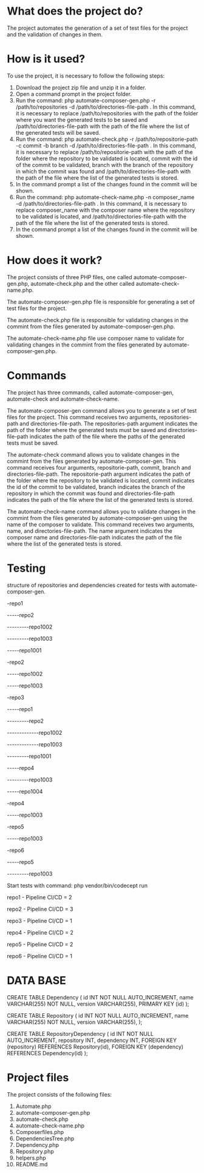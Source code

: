 # What does the project do?

The project automates the generation of a set of test files for the project and the validation of changes in them.

# How is it used?

To use the project, it is necessary to follow the following steps:

1. Download the project zip file and unzip it in a folder.
2. Open a command prompt in the project folder.
3. Run the command: php automate-composer-gen.php -r /path/to/repositories -d /path/to/directories-file-path . In this command, it is necessary to replace /path/to/repositories with the path of the folder where you want the generated tests to be saved and /path/to/directories-file-path with the path of the file where the list of the generated tests will be saved.
4. Run the command: php automate-check.php -r /path/to/repositorie-path -c commit -b branch -d /path/to/directories-file-path . In this command, it is necessary to replace /path/to/repositorie-path with the path of the folder where the repository to be validated is located, commit with the id of the commit to be validated, branch with the branch of the repository in which the commit was found and /path/to/directories-file-path with the path of the file where the list of the generated tests is stored.
5. In the command prompt a list of the changes found in the commit will be shown.
6. Run the command: php automate-check-name.php -n composer_name -d /path/to/directories-file-path . In this command, it is necessary to replace composer_name with the composer name where the repository to be validated is located,  and /path/to/directories-file-path with the path of the file where the list of the generated tests is stored.
7. In the command prompt a list of the changes found in the commit will be shown.

# How does it work?

The project consists of three PHP files, one called automate-composer-gen.php, automate-check.php and the other called automate-check-name.php.

The automate-composer-gen.php file is responsible for generating a set of test files for the project.

The automate-check.php file is responsible for validating changes in the commint from the files generated by automate-composer-gen.php.

The automate-check-name.php file use composer name to validate for validating changes in the commint from the files generated by automate-composer-gen.php.

# Commands

The project has three commands, called automate-composer-gen, automate-check and automate-check-name.

The automate-composer-gen command allows you to generate a set of test files for the project. This command receives two arguments, repositories-path and directories-file-path. The repositories-path argument indicates the path of the folder where the generated tests must be saved and directories-file-path indicates the path of the file where the paths of the generated tests must be saved.

The automate-check command allows you to validate changes in the commint from the files generated by automate-composer-gen. This command receives four arguments, repositorie-path, commit, branch and directories-file-path. The repositorie-path argument indicates the path of the folder where the repository to be validated is located, commit indicates the id of the commit to be validated, branch indicates the branch of the repository in which the commit was found and directories-file-path indicates the path of the file where the list of the generated tests is stored.

The automate-check-name command allows you to validate changes in the commint from the files generated by automate-composer-gen using the name of the composer to validate. This command receives two arguments, name, and directories-file-path. The name argument indicates the composer name and directories-file-path indicates the path of the file where the list of the generated tests is stored.


# Testing
structure of repositories and dependencies created for tests with automate-composer-gen.

-repo1

-----repo2

---------repo1002

---------repo1003

-----repo1001

-repo2

-----repo1002

-----repo1003

-repo3

-----repo1

---------repo2

-------------repo1002

-------------repo1003

---------repo1001

-----repo4

---------repo1003

-----repo1004

-repo4

-----repo1003

-repo5

-----repo1003

-repo6

-----repo5

---------repo1003

Start tests with command: php vendor/bin/codecept run

repo1 - Pipeline CI/CD = 2

repo2 - Pipeline CI/CD = 3

repo3 - Pipeline CI/CD = 1

repo4 - Pipeline CI/CD = 2

repo5 - Pipeline CI/CD = 2

repo6 - Pipeline CI/CD = 1


# DATA BASE
CREATE TABLE Dependency (
    id INT NOT NULL AUTO_INCREMENT,
    name VARCHAR(255) NOT NULL,
    version VARCHAR(255),
    PRIMARY KEY (id)
);

CREATE TABLE Repository (
    id INT NOT NULL AUTO_INCREMENT,
    name VARCHAR(255) NOT NULL,
    version VARCHAR(255),
);

CREATE TABLE RepositoryDependency (
    id INT NOT NULL AUTO_INCREMENT,
    repository INT,
    dependency INT,
    FOREIGN KEY (repository) REFERENCES Repository(id),
    FOREIGN KEY (dependency) REFERENCES Dependency(id)
);


# Project files

The project consists of the following files:

1. Automate.php
2. automate-composer-gen.php
3. automate-check.php
4. automate-check-name.php
5. Composerfiles.php
6. DependenciesTree.php
7. Dependency.php
8. Repository.php
9. helpers.php
10. README.md
